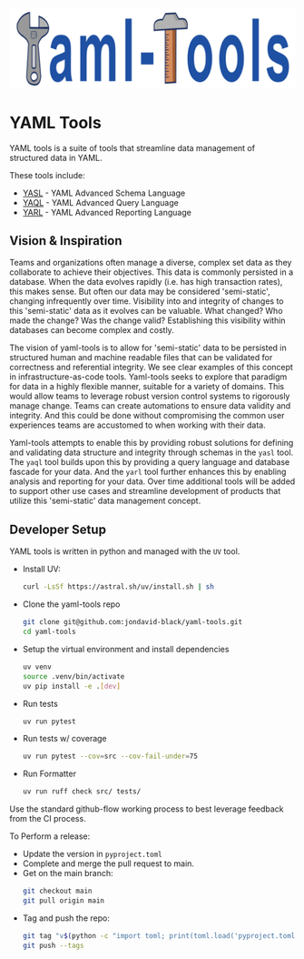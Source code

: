 ![Yaml-Tools](./yaml-tools-logo.svg)

# YAML Tools

YAML tools is a suite of tools that streamline data management of structured data in YAML.

These tools include:
 - [YASL](./src/yasl/README.md) - YAML Advanced Schema Language
 - [YAQL](./src/yaql/README.md) - YAML Advanced Query Language
 - [YARL](./src/yarl/README.md) - YAML Advanced Reporting Language

## Vision & Inspiration

Teams and organizations often manage a diverse, complex set data as they collaborate to achieve their objectives.
This data is commonly persisted in a database.
When the data evolves rapidly (i.e. has high transaction rates), this makes sense.
But often our data may be considered 'semi-static', changing infrequently over time.
Visibility into and integrity of changes to this 'semi-static' data as it evolves can be valuable.
What changed?
Who made the change?
Was the change valid?
Establishing this visibility within databases can become complex and costly.

The vision of yaml-tools is to allow for 'semi-static' data to be persisted in structured human and machine readable files that can be validated for correctness and referential integrity.
We see clear examples of this concept in infrastructure-as-code tools.
Yaml-tools seeks to explore that paradigm for data in a highly flexible manner, suitable for a variety of domains.
This would allow teams to leverage robust version control systems to rigorously manage change.
Teams can create automations to ensure data validity and integrity.
And this could be done without compromising the common user experiences teams are accustomed to when working with their data.

Yaml-tools attempts to enable this by providing robust solutions for defining and validating data structure and integrity through schemas in the `yasl` tool.
The `yaql` tool builds upon this by providing a query language and database fascade for your data.
And the `yarl` tool further enhances this by enabling analysis and reporting for your data.
Over time additional tools will be added to support other use cases and streamline development of products that utilize this 'semi-static' data management concept.


## Developer Setup

YAML tools is written in python and managed with the `UV` tool.

- Install UV:
    ```bash
    curl -LsSf https://astral.sh/uv/install.sh | sh
    ```
- Clone the yaml-tools repo
    ```bash
    git clone git@github.com:jondavid-black/yaml-tools.git
    cd yaml-tools
    ```

- Setup the virtual environment and install dependencies
    ```bash
    uv venv
    source .venv/bin/activate
    uv pip install -e .[dev]
    ```

- Run tests
    ```bash
    uv run pytest
    ```

- Run tests w/ coverage
    ```bash
    uv run pytest --cov=src --cov-fail-under=75
    ```

- Run Formatter
    ```bash
    uv run ruff check src/ tests/
    ```

Use the standard github-flow working process to best leverage feedback from the CI process.

To Perform a release:
- Update the version in `pyproject.toml`
- Complete and merge the pull request to main.
- Get on the main branch:
    ```bash
    git checkout main
    git pull origin main
    ```
- Tag and push the repo:
    ```bash
    git tag "v$(python -c "import toml; print(toml.load('pyproject.toml')['project']['version'])")"
    git push --tags
    ```